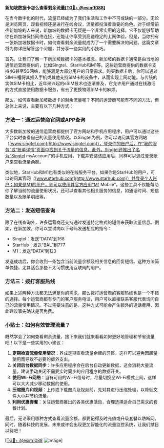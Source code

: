 **新加坡数据卡怎么查看剩余流量[[TG💪+ @esim1088](https://t.me/s/esim1088)]**

在当今数字化的时代，流量已经成为了我们生活和工作中不可或缺的一部分。无论是浏览网页、观看视频还是进行在线会议，流量都扮演着重要的角色。对于经常前往新加坡的人来说，新加坡的数据卡无疑是一个非常实用的选择。它不仅能够帮助你在新加坡保持网络连接，还能让你享受到高速稳定的上网体验。但是，当你拥有一张新加坡数据卡时，如何查看剩余流量就成为了一个需要解决的问题。这篇文章将为你详细解答这个问题，并分享一些实用的小技巧。

首先，让我们了解一下新加坡数据卡的基本概念。新加坡的数据卡通常是由当地的通信运营商提供的，比如Singtel、StarHub和M1等。这些运营商提供的数据卡支持4G甚至5G网络，能够满足大部分用户的日常需求。购买数据卡后，你可以通过SIM卡槽将其插入手机或其他支持SIM卡的设备中，从而实现上网功能。与传统的实体SIM卡相比，近年来兴起的eSIM技术也逐渐普及，它允许用户通过在线激活的方式直接使用数据卡服务，省去了更换物理SIM卡的麻烦。

那么，如何查看新加坡数据卡的剩余流量呢？不同的运营商可能有不同的方法，但总体上来说，主要有以下几种方式：

### 方法一：通过运营商官网或APP查询

大多数新加坡的通信运营商都提供了官方网站和手机应用程序，用户可以通过这些平台实时查看自己的流量使用情况。以Singtel为例，你可以访问其官方网站（[www.singtel.com](http://www.singtel.com)），登录你的账户后，在“我的服务”或“账单详情”页面中找到关于流量的信息。此外，Singtel还推出了名为“Singtel myAccount”的手机应用，下载并安装该应用后，同样可以通过登录账户来查看流量余额。

类似地，StarHub和M1也有类似的在线服务平台。如果你是StarHub的用户，可以访问其官网（[www.starhub.com](http://www.starhub.com)）并登录个人账户；如果是M1的用户，则可以使用其官方应用“M1 Mobile”。这些工具不仅能帮助你了解当前的流量使用状况，还可以查看其他相关服务的信息，如通话时间、短信数量以及账单明细等。

### 方法二：发送短信查询

除了在线查询外，许多运营商还支持通过发送特定格式的短信来获取流量信息。例如，在新加坡，你可以尝试向以下号码发送相应的指令：

- Singtel：发送“DATA”到168
- StarHub：发送“BAL”到777
- M1：发送“DATA”到123

发送成功后，你会收到一条包含当前流量余额及相关信息的回复短信。这种方法简单快捷，尤其适合那些不太习惯使用互联网的用户。

### 方法三：拨打客服热线

如果上述两种方法都无法满足你的需求，那么拨打运营商的客服热线也是一个不错的选择。每个运营商都有专门的客户服务电话，用户可以直接联系客服代表询问自己的流量使用情况。不过需要注意的是，这种方式可能会产生额外的通话费用，因此建议事先确认是否免费。

### 小贴士：如何有效管理流量？

既然学会了如何查看剩余流量，接下来我们就来看看如何更好地管理和节省流量吧！以下是一些实用的小建议：

1. **定期检查流量使用情况**：养成定期查看流量余额的习惯，这样可以避免因超量使用而导致不必要的额外支出。
2. **关闭后台数据同步**：许多应用程序会在后台自动更新数据，这会消耗大量流量。建议手动关闭不需要实时同步的应用程序的数据开关。
3. **使用Wi-Fi网络**：当有可用的Wi-Fi信号时，尽量切换至Wi-Fi模式上网，这样可以大大减少移动数据的使用。
4. **压缩图片和视频**：上传或下载图片及视频前，先对其进行压缩处理，以降低文件大小并节约流量。
5. **利用优惠套餐**：关注运营商推出的各类优惠活动，合理选择适合自己需求的套餐计划。

最后，无论采用哪种方式查看流量余额，都要记得及时充值或升级套餐以防断网。同时，随着科技的发展，未来或许会出现更加智能化的流量监控系统，让我们拭目以待吧！

[[TG💪+ @esim1088](https://t.me/s/esim1088) ![Image](https://i.postimg.cc/4NQfJmqS/Snipaste-2025-05-13-00-14-12.png)]